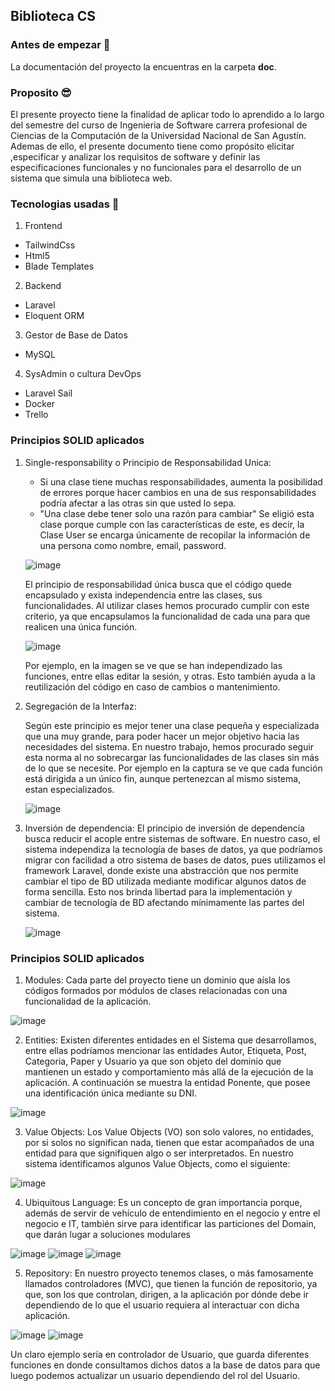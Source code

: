 ## **Biblioteca CS**

### **Antes de empezar 🚀**
La documentación del proyecto la encuentras en la carpeta **doc**.

### **Proposito 😎**

El presente proyecto tiene la finalidad de aplicar todo lo aprendido a lo largo del semestre del curso de Ingenieria de Software carrera profesional de Ciencias de la Computación de la Universidad Nacional de San Agustín.
Ademas de ello, el presente documento tiene como propósito elicitar ,especificar y analizar los requisitos de software y definir las especificaciones funcionales y no funcionales para el desarrollo de un sistema que simula una biblioteca web.

### **Tecnologias usadas 🦾**
1. Frontend
- TailwindCss
- Html5
- Blade Templates
2. Backend
- Laravel
- Eloquent ORM
3. Gestor de Base de Datos
- MySQL
4. SysAdmin o cultura DevOps
- Laravel Sail
- Docker
- Trello


### **Principios SOLID aplicados**
1. Single-responsability o Principio de Responsabilidad Unica:
    * Si una clase tiene muchas responsabilidades, aumenta la posibilidad de errores porque hacer cambios en una de sus responsabilidades podría afectar a las otras sin que usted lo sepa.
    * "Una clase debe tener solo una razón para cambiar" Se eligió esta clase porque cumple con las características de este, es decir, la Clase User se encarga únicamente de recopilar la información de una persona como nombre, email, password.

    ![image](https://user-images.githubusercontent.com/38531618/187102312-d7325020-0e75-4edc-b064-45cc79059055.png)

    El principio de responsabilidad única busca que el código quede encapsulado y exista independencia entre las clases, sus funcionalidades. Al utilizar clases hemos procurado cumplir con este criterio, ya que encapsulamos la funcionalidad de cada una para que realicen una única función.

    ![image](https://user-images.githubusercontent.com/38531618/187102463-00755695-e1d4-43be-aa37-0567a84c2b07.png)

    Por ejemplo, en la imagen se ve que se han independizado las funciones, entre ellas editar la sesión, y otras. Esto también ayuda a la reutilización del código en caso de cambios o mantenimiento.

2. Segregación de la Interfaz:

    Según este principio es mejor tener una clase pequeña y especializada que una muy grande, para poder hacer un mejor objetivo hacia las necesidades del sistema. En nuestro trabajo, hemos procurado seguir esta norma al no sobrecargar las funcionalidades de las clases sin más de lo que se necesite. Por ejemplo en la captura se ve que cada función está dirigida a un único fin, aunque pertenezcan al mismo sistema, estan especializados.
    
    ![image](https://user-images.githubusercontent.com/38531618/187102463-00755695-e1d4-43be-aa37-0567a84c2b07.png)

3. Inversión de dependencia:
    El principio de inversión de dependencia busca reducir el acople entre sistemas de software. En nuestro caso, el sistema independiza la tecnología de bases de datos, ya que podríamos migrar con facilidad a otro sistema de bases de datos, pues utilizamos el framework Laravel, donde existe una abstracción que nos permite cambiar el tipo de BD utilizada mediante modificar algunos datos de forma sencilla. Esto nos brinda libertad para la implementación y cambiar de tecnología de BD afectando mínimamente las partes del sistema.

    ![image](https://user-images.githubusercontent.com/38531618/187102796-4e5bca87-32ff-4bb4-8677-2e689ff789e5.png)


### **Principios SOLID aplicados**
1. Modules: Cada parte del proyecto tiene un dominio que aísla los códigos formados por módulos de clases relacionadas con una funcionalidad de la aplicación.

![image](https://user-images.githubusercontent.com/38531618/187103443-f8263bdb-980a-447b-927f-d1b367e75d66.png)

2. Entities: 
Existen diferentes entidades en el Sistema que desarrollamos, entre ellas podríamos mencionar las entidades Autor, Etiqueta, Post, Categoria, Paper y Usuario ya que son objeto del dominio que mantienen un estado y comportamiento más allá de la ejecución de la aplicación. A continuación se muestra la entidad Ponente, que posee una identificación única mediante su DNI.

![image](https://user-images.githubusercontent.com/38531618/187104230-e626c711-e120-4826-b3f9-2d0e88cdbf2f.png)

3. Value Objects:
Los Value Objects (VO) son solo valores, no entidades, por si solos no significan nada, tienen que estar acompañados de una entidad para que signifiquen algo o ser interpretados. En nuestro sistema identificamos algunos Value Objects, como el siguiente:

![image](https://user-images.githubusercontent.com/38531618/187104334-ed86d260-31b1-4430-8c20-765a460272e2.png)

4. Ubiquitous Language:
Es un concepto de gran importancia porque, además de servir de vehículo de entendimiento en el negocio y entre el negocio e IT, también sirve para identificar las particiones del Domain, que darán lugar a soluciones modulares


![image](https://user-images.githubusercontent.com/38531618/187104230-e626c711-e120-4826-b3f9-2d0e88cdbf2f.png)
![image](https://user-images.githubusercontent.com/38531618/187104861-d0dce624-67dc-4f6f-942b-5bf18fd6ef90.png)
![image](https://user-images.githubusercontent.com/38531618/187104918-dd4d38b6-1382-4dfe-bb6d-400e7a00ef26.png)


5. Repository:
En nuestro proyecto tenemos clases, o más famosamente llamados controladores (MVC), que tienen la función de repositorio, ya que, son los que controlan, dirigen, a la aplicación por dónde debe ir dependiendo de lo que el usuario requiera al interactuar con dicha aplicación.

![image](https://user-images.githubusercontent.com/38531618/187105017-135eb19e-d7d9-4193-8428-d7a393ab5e56.png)
![image](https://user-images.githubusercontent.com/38531618/187105300-3a2dbde0-c942-4397-95db-bdcb4f9f73bf.png)

Un claro ejemplo sería en controlador de Usuario, que guarda diferentes funciones en donde consultamos dichos datos a la base de datos para que luego podemos actualizar un usuario dependiendo del rol del Usuario.
